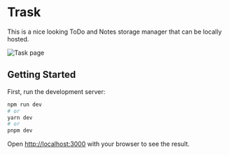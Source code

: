 # Trask

This is a nice looking ToDo and Notes storage manager that can be locally hosted.

![Task page](./readme/task_page.png)

## Getting Started

First, run the development server:

```bash
npm run dev
# or
yarn dev
# or
pnpm dev
```

Open [http://localhost:3000](http://localhost:3000) with your browser to see the result.
